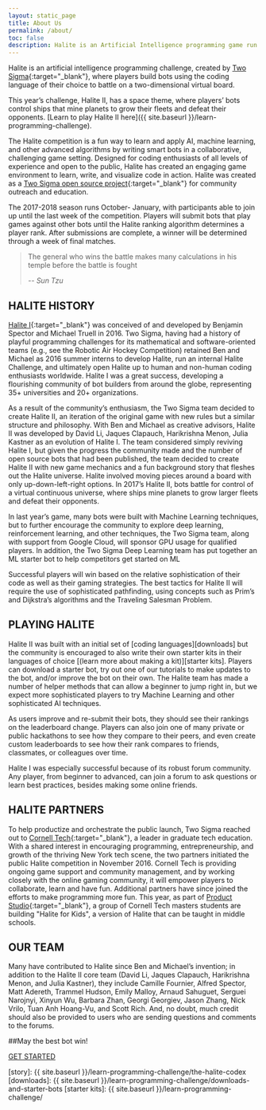 ```yaml
---
layout: static_page
title: About Us
permalink: /about/
toc: false
description: Halite is an Artificial Intelligence programming game run by Two Sigma where players build smart bots that battle on a virtual two-dimensional board.
---
```


Halite is an artificial intelligence programming challenge, created by [Two Sigma](www.twosigma.com){:target="_blank"}, where players build bots using the coding language of their choice to battle on a two-dimensional virtual board.
 
This year’s challenge, Halite II, has a space theme, where players’ bots control ships that mine planets to grow their fleets and defeat their opponents. [Learn to play Halite II here]({{ site.baseurl }}/learn-programming-challenge).
 
The Halite competition is a fun way to learn and apply AI, machine learning, and other advanced algorithms by writing smart bots in a collaborative, challenging game setting. Designed for coding enthusiasts of all levels of experience and open to the public, Halite has created an engaging game environment to learn, write, and visualize code in action.  Halite was created as a [Two Sigma open source project](opensource.twosigma.com){:target="_blank"} for community outreach and education.
 
The 2017-2018 season runs October- January, with participants able to join up until the last week of the competition. Players will submit bots that play games against other bots until the Halite ranking algorithm determines a player rank. After submissions are complete, a winner will be determined through a week of final matches.

> The general who wins the battle makes many calculations in his temple before the battle is fought
>
> <cite>-- Sun Tzu</cite>

## HALITE HISTORY
[Halite I](2016.halite.io){:target="_blank"} was conceived of and developed by Benjamin Spector and Michael Truell in 2016. Two Sigma, having had a history of playful programming challenges for its mathematical and software-oriented teams (e.g., see the Robotic Air Hockey Competition) retained Ben and Michael as 2016 summer interns to develop Halite, run an internal Halite Challenge, and ultimately open Halite up to human and non-human coding enthusiasts worldwide. Halite I was a great success, developing a flourishing community of bot builders from around the globe, representing 35+ universities and 20+ organizations.

As a result of the community’s enthusiasm, the Two Sigma team decided to create Halite II, an iteration of the original game with new rules but a similar structure and philosophy. With Ben and Michael as creative advisors, Halite II was developed by David Li, Jaques Clapauch, Harikrishna Menon, Julia Kastner as an evolution of Halite I. The team considered simply reviving Halite I, but given the progress the community made and the number of open source bots that had been published, the team decided to create Halite II with new game mechanics and a fun background story that fleshes out the Halite universe. Halite involved moving pieces around a board with only up-down-left-right options. In 2017’s Halite II, bots battle for control of a virtual continuous universe, where ships mine planets to grow larger fleets and defeat their opponents.

In last year’s game, many bots were built with Machine Learning techniques, but to further encourage the community to explore deep learning, reinforcement learning, and other techniques, the Two Sigma team, along with support from Google Cloud, will sponsor GPU usage for qualified players. In addition, the Two Sigma Deep Learning team has put together an ML starter bot to help competitors get started on ML
 
Successful players will win based on the relative sophistication of their code as well as their gaming strategies. The best tactics for Halite II will require the use of sophisticated pathfinding, using concepts such as Prim’s and Dijkstra’s algorithms and the Traveling Salesman Problem.

## PLAYING HALITE
Halite II was built with an initial set of [coding languages][downloads] but the community is encouraged to also write their own starter kits in their languages of choice [(learn more about making a kit)][starter kits]. Players can download a starter bot, try out one of our tutorials to make updates to the bot, and/or improve the bot on their own. The Halite team has made a number of helper methods that can allow a beginner to jump right in, but we expect more sophisticated players to try Machine Learning and other sophisticated AI techniques.

As users improve and re-submit their bots, they should see their rankings on the leaderboard change. Players can also join one of many private or public hackathons to see how they compare to their peers, and even create custom leaderboards to see how their rank compares to friends, classmates, or colleagues over time.

Halite I was especially successful because of its robust forum community. Any player, from beginner to advanced, can join a forum to ask questions or learn best practices, besides making some online friends.

## HALITE PARTNERS

To help productize and orchestrate the public launch, Two Sigma reached out to [Cornell Tech](https://tech.cornell.edu/){:target="_blank"}, a leader in graduate tech education. With a shared interest in encouraging programming, entrepreneurship, and growth of the thriving New York tech scene, the two partners initiated the public Halite competition in November 2016. Cornell Tech is providing ongoing game support and community management, and by working closely with the online gaming community, it will empower players to collaborate, learn and have fun. Additional partners have since joined the efforts to make programming more fun. This year, as part of [Product Studio](https://tech.cornell.edu/studio/curriculum/product-studio){:target="_blank"}, a group of Cornell Tech masters students are building "Halite for Kids", a version of Halite that can be taught in middle schools.

## OUR TEAM
Many have contributed to Halite since Ben and Michael’s invention; in addition to the Halite II core team (David Li, Jaques Clapauch, Harikrishna Menon, and Julia Kastner), they include Camille Fournier,  Alfred Spector, Matt Adereth, Trammel Hudson, Emily Malloy, Arnaud Sahuguet, Serguei Narojnyi, Xinyun Wu, Barbara Zhan, Georgi Georgiev, Jason Zhang, Nick Vrilo, Tuan Anh Hoang-Vu, and Scott Rich. And, no doubt, much credit should also be provided to users who are sending questions and comments to the forums.

##May the best bot win!


<div class="ha-button-container btn-center">
    <div>
        <a class="ha-button" href="/learn-programming-challenge"><span>GET STARTED</span></a>
    </div>
</div>

[story]: {{ site.baseurl }}/learn-programming-challenge/the-halite-codex
[downloads]: {{ site.baseurl }}/learn-programming-challenge/downloads-and-starter-bots
[starter kits]: {{ site.baseurl }}/learn-programming-challenge/